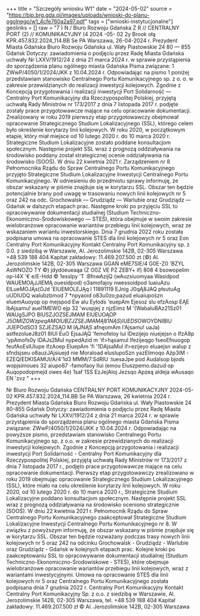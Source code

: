 +++
title = "Szczegóły wniosku W1"
date = "2024-05-02"
source = "https://bip.brg.gda.pl/images/uploads/wnioski-do-planu-ogolnego/w1_4cfe760a2a97.pdf"
tags = ["wnioski-instytucjonalne"]
geolinks = []
raw = "7 ) N / Biuro Rozwoju Gdańska Ż R // CENTRALNY PORT (2) // KOMUNIKACYJNY  (4  2024 -05- 02 2y  Brook ołą KPR.457.832.2024_114.BB Se PA Warszawa, 26-04-2024 r. Prezydent Miasta Gdańska Biuro Rozwoju Gdańska ul. Wały Piastowskie 24 80 — 855 Gdańsk Dotyczy: zawiadomienia o podjęciu przez Radę Miasta Gdańska uchwały Nr LXXV/1912/24 z dnia 21 marca 2024 r. w sprawie przystąpienia do sporządzenia planu ogólnego miasta Gdańska Pisma związane: 1 ZWwP/4050/1/2024/JKK z 10.04.2024 r. Odpowiadając na pismo 1 poniżej przedstawiam stanowisko Centralnego Portu Komunikacyjnego sp. z o. o. w zakresie przewidzianych do realizacji inwestycji kolejowych. Zgodnie z Koncepcją przygotowania i realizacji inwestycji Port Solidarność — Centralny Port Komunikacyjny dla Rzeczypospolitej Polskiej, przyjętą uchwałą Rady Ministrów nr 173/2017 z dnia 7 listopada 2017 r. podjęte zostały prace przygotowawcze mające na celu opracowanie dokumentacji. Zrealizowany w roku 2019 pierwszy etap przygotowawczy obejmował opracowanie Strategicznego Studium Lokalizacyjnego (SSL), którego celem było określenie korytarzy linii kolejowych. W roku 2020, w początkowym etapie, który miał miejsce od 10 lutego 2020 r. do 10 marca 2020 r. Strategiczne Studium Lokalizacyjne zostało poddane konsultacjom społecznym. Następnie projekt SSL wraz z prognozą oddziaływania na środowisko poddany został strategicznej ocenie oddziaływania na środowisko (SOOŚ). W dniu 22 kwietnia 2021 r. Zarządzeniem nr 8 Pełnomocnika Rządu do Spraw Centralnego Portu Komunikacyjnego przyjęto Strategiczne Studium Lokalizacyjne Inwestycji Centralnego Portu Komunikacyjnego. W odniesieniu do przedmiotu sprawy informuję, że obszar wskazany w piśmie znajduje się w korytarzu SSL. Obszar ten będzie potencjalnie brany pod uwagę w trasowaniu nowych linii kolejowych nr 5 oraz 242 na odc. Grochowalsk — Grudziądz — Warlubie oraz Grudziądz — Gdańsk w dalszych etapach prac. Następne kroki po przyjęciu SSL to opracowywanie dokumentacji studialnej (Studium Techniczno- Ekonomiczno-Środowiskowego — STEŚ), która obejmuje w swoim zakresie wielobranżowe opracowanie wariantów przebiegu linii kolejowych, wraz ze wskazaniem wariantu inwestorskiego. Dnia 7 grudnia 2022 roku została podpisana umowa na opracowanie STEŚ dla linii kolejowych nr 5 oraz Eon Centralny Port Komunikacyjny Kontakt Centralny Port Komunikacyjny sp. z 0.0. z siedzibą w Warszawie, Al. Jerozolimskie 142B, 02-305 Warszawa  +48 539 188 404 Kapitat zakładowy: 11.469.207.500 zt (©) Al. Jerozolimskie 142B, 02-305 Warszawa GGAŃ eME7SIE/4 G0E-Z0 'BZYL AsWNOŻO TY ©) jdydóeueaąa (Z O0Z VE PZ ZEBY+ if) 808 4 bsowopelim op-I4X  '€ e/E-Hdd © 1esslpy 'T :BfnwAzijQ (wAuzsiuomyaa Wasidpod WAUEMOĄJJIEMĄ ouesidpod) o3amofajoy nwessoidpod IuaiuAzu  ElLueMOJĄs(OJd 'EIUEMOLEJĄq I 11891119 EJnig J0qĄ8JAQ płsutuAg uUDIUDQ walubzbmod 7 *npyaoid o83u0zo;pazud eluaiupośzn eluemAuoyop op mejspod Ew alu Eyłods 'euepAm Ejesoz slu efzAosp EĄE IbAjsamu! auel1MEWO ejp 32 'wuspjej z njzEimz M '(WabaluBAz21Sz01 WAUgSJPO BIUSZJOZSEJMAM EIUEUOĄOP J5$OMIZOW zpeq AMOIUBZJZSEJMAM Ą81NĄS) IUEDS$OWOYDNIBIU JUEPOdSO3 SZJEZSĄO M IĄJNĄS afnęomAm  I'Ajsamu! uaJa) astfezolueJ8z01 8IUI EuO EjsaJĄQ 'femofeloy Iui IDezijejo niuejejsn o IfzA8p 'ypAmofs0y IDAJs2MuI nypedAzid m 'if>hąsamul Ifezijeqgo fseoEfnuogop feufAoEsIUIupe ifzAoep EluepAm 'fi '1DAjsaMuI if>ezijeyo eluaejsn walup z sfndsjseu o8auzJAjsiuejd nie Moraload eluslupoSzn yazElimoqo Ażp3iM -EZEQ/EDKISAMUI/A/4'1d3 MMM/7:SdRIU :tuesaJpe pod Audalsop bjods wopjsimoues 32 aiupo87 -famofaoy Ilui (emou Eluszpemo.dazud op Auqopodopmejd owes 4e) 1saf 1SS EzJejAloj Jezsqo Apzeą aldeja wAusaqo EN 'zvz "
+++

Nr Biuro Rozwoju Gdańska
CENTRALNY PORT KOMUNIKACYJNY
2024-05-02
KPR.457.832.2024_114.BB Se PA
Warszawa, 26 kwietnia 2024 r.
Prezydent Miasta Gdańska
Biuro Rozwoju Gdańska
ul. Wały Piastowskie 24
80-855 Gdańsk
Dotyczy: zawiadomienia o podjęciu przez Radę Miasta Gdańska uchwały Nr LXXV/1912/24 z dnia 21 marca 2024 r. w sprawie przystąpienia do sporządzenia planu ogólnego miasta Gdańska
Pisma związane:
ZWwP/4050/1/2024/JKK z 10.04.2024 r.
Odpowiadając na powyższe pismo, przedstawiam stanowisko Centralnego Portu Komunikacyjnego sp. z o.o. w zakresie przewidzianych do realizacji inwestycji kolejowych.
Zgodnie z Koncepcją przygotowania i realizacji inwestycji Port Solidarność - Centralny Port Komunikacyjny dla Rzeczypospolitej Polskiej, przyjętą uchwałą Rady Ministrów nr 173/2017 z dnia 7 listopada 2017 r., podjęto prace przygotowawcze mające na celu opracowanie dokumentacji. Pierwszy etap przygotowawczy zrealizowano w roku 2019 obejmując opracowanie Strategicznego Studium Lokalizacyjnego (SSL), które miało na celu określenie korytarzy linii kolejowych. W roku 2020, od 10 lutego 2020 r. do 10 marca 2020 r., Strategiczne Studium Lokalizacyjne poddano konsultacjom społecznym. Następnie projekt SSL wraz z prognozą oddziaływania na środowisko oceniono strategicznie (SOOŚ).
W dniu 22 kwietnia 2021 r. Pełnomocnik Rządu do Spraw Centralnego Portu Komunikacyjnego zaakceptował Strategiczne Studium Lokalizacyjne Inwestycji Centralnego Portu Komunikacyjnego nr 8.
W związku z powyższym informuję, że obszar wskazany w piśmie znajduje się w korytarzu SSL. Obszar ten będzie rozważany podczas trasy nowych linii kolejowych nr 5 oraz 242 na odcinku Grochowalsk - Grudziądz - Warlubie oraz Grudziądz - Gdańsk w kolejnych etapach prac.
Kolejne kroki po zaakceptowaniu SSL to opracowywanie dokumentacji studialnej (Studium Techniczno-Ekonomiczno-Środowiskowe - STEŚ), które obejmuje wielobranżowe opracowanie wariantów przebiegu linii kolejowych, wraz z wariantami inwestycyjnymi.
Umowa na opracowanie STEŚ dla linii kolejowych nr 5 oraz Centralnego Portu Komunikacyjnego została podpisana dnia 7 grudnia 2022 r.
Centralny Port Komunikacyjny Kontakt
Centralny Port Komunikacyjny Sp. z o.o. z siedzibą w Warszawie, Al. Jerozolimskie 142B, 02-305 Warszawa, tel. +48 539 188 404
Kapitał zakładowy: 11.469.207.500 zł © Al. Jerozolimskie 142B, 02-305 Warszawa


